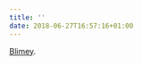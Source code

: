 ```yaml
---
title: ''
date: 2018-06-27T16:57:16+01:00
---
```

[Blimey](https://www.bbc.co.uk/sport/football/44439270).
